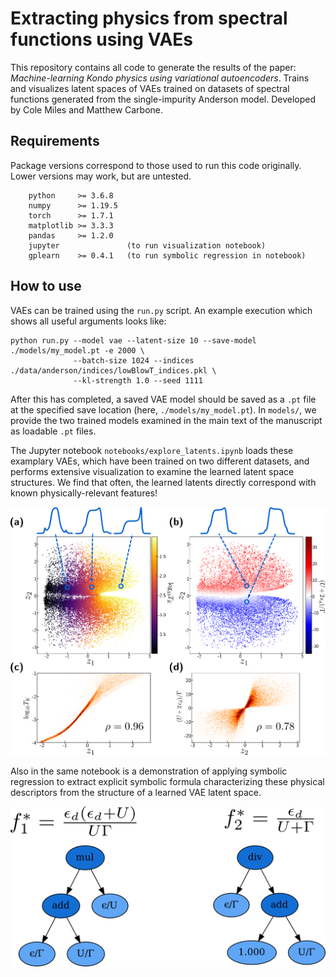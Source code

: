 # Extracting physics from spectral functions using VAEs
This repository contains all code to generate the results of the paper:
_Machine-learning Kondo physics using variational autoencoders_. Trains and visualizes
latent spaces of VAEs trained on datasets of spectral functions generated from the single-impurity
Anderson model. Developed by Cole Miles and Matthew Carbone.

## Requirements
Package versions correspond to those used to run this code originally. Lower versions
may work, but are untested.

```
    python     >= 3.6.8
    numpy      >= 1.19.5
    torch      >= 1.7.1
    matplotlib >= 3.3.3
    pandas     >= 1.2.0
    jupyter               (to run visualization notebook)
    gplearn    >= 0.4.1   (to run symbolic regression in notebook)
```

## How to use

VAEs can be trained using the `run.py` script. An example execution which shows all
useful arguments looks like:

```
python run.py --model vae --latent-size 10 --save-model ./models/my_model.pt -e 2000 \
              --batch-size 1024 --indices ./data/anderson/indices/lowBlowT_indices.pkl \
              --kl-strength 1.0 --seed 1111
```

After this has completed, a saved VAE model should be saved as a `.pt` file at the specified
save location (here, `./models/my_model.pt`). In `models/`, we provide the two trained models
examined in the main text of the manuscript as loadable `.pt` files.

The Jupyter notebook `notebooks/explore_latents.ipynb` loads these examplary VAEs, which have been
trained on two different datasets, and performs extensive visualization to examine the learned
latent space structures. We find that often, the learned latents directly correspond with
known physically-relevant features!

![Low-B latent space](img/LowBLowT_Latents.png)

Also in the same notebook is a demonstration of applying symbolic regression to extract
explicit symbolic formula characterizing these physical descriptors from the structure of
a learned VAE latent space.

![Learned symbolic descriptors](img/SymbFuncs.png)